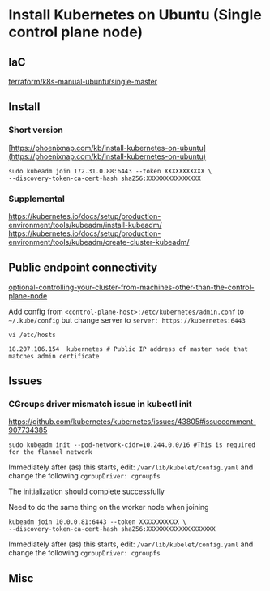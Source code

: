 # Install Kubernetes on Ubuntu (Single control plane node)

## IaC
[terraform/k8s-manual-ubuntu/single-master](../terraform/k8s-manual-ubuntu/single-master)

## Install

### Short version

[https://phoenixnap.com/kb/install-kubernetes-on-ubuntu](https://phoenixnap.com/kb/install-kubernetes-on-ubuntu)

```
sudo kubeadm join 172.31.0.88:6443 --token XXXXXXXXXXX \
--discovery-token-ca-cert-hash sha256:XXXXXXXXXXXXXXX
```

### Supplemental

https://kubernetes.io/docs/setup/production-environment/tools/kubeadm/install-kubeadm/
https://kubernetes.io/docs/setup/production-environment/tools/kubeadm/create-cluster-kubeadm/

## Public endpoint connectivity

[optional-controlling-your-cluster-from-machines-other-than-the-control-plane-node](https://kubernetes.io/docs/setup/production-environment/tools/kubeadm/create-cluster-kubeadm/#optional-controlling-your-cluster-from-machines-other-than-the-control-plane-node)

Add config from `<control-plane-host>:/etc/kubernetes/admin.conf` to `~/.kube/config` but change server to `server: https://kubernetes:6443`

```
vi /etc/hosts

18.207.106.154  kubernetes # Public IP address of master node that matches admin certificate
```

## Issues

### CGroups driver mismatch issue in kubectl init

https://github.com/kubernetes/kubernetes/issues/43805#issuecomment-907734385

```
sudo kubeadm init --pod-network-cidr=10.244.0.0/16 #This is required for the flannel network
```

Immediately after (as) this starts, edit: `/var/lib/kubelet/config.yaml` and change the following
`cgroupDriver: cgroupfs`

The initialization should complete successfully 

Need to do the same thing on the worker node when joining
```
kubeadm join 10.0.0.81:6443 --token XXXXXXXXXXX \
--discovery-token-ca-cert-hash sha256:XXXXXXXXXXXXXXXXXXX
```

Immediately after (as) this starts, edit: `/var/lib/kubelet/config.yaml` and change the following
`cgroupDriver: cgroupfs`

## Misc
